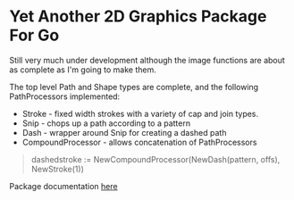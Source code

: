 # Yet Another 2D Graphics Package For Go

Still very much under development although the image functions are about as complete as I'm going to make them.

The top level Path and Shape types are complete, and the following PathProcessors implemented:
- Stroke - fixed width strokes with a variety of cap and join types.
- Snip - chops up a path according to a pattern
- Dash - wrapper around Snip for creating a dashed path
- CompoundProcessor - allows concatenation of PathProcessors
> dashedstroke := NewCompoundProcessor(NewDash(pattern, offs), NewStroke(1))

Package documentation [here](https://pkg.go.dev/github.com/jphsd/graphics2d)
